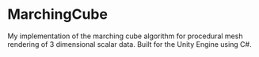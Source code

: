# MarchingCube
My implementation of the marching cube algorithm for procedural mesh rendering of 3 dimensional scalar data. Built for the Unity Engine using C#. 
